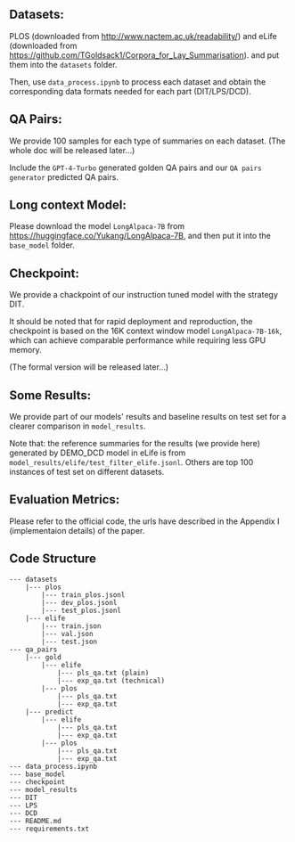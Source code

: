 ## Datasets:
PLOS (downloaded from http://www.nactem.ac.uk/readability/) and eLife (downloaded from https://github.com/TGoldsack1/Corpora_for_Lay_Summarisation).
and put them into the `datasets` folder.

Then, use `data_process.ipynb` to process each dataset and obtain the corresponding data formats needed for each part (DIT/LPS/DCD).

## QA Pairs:
We provide 100 samples for each type of summaries on each dataset. (The whole doc will be released later...)

Include the `GPT-4-Turbo` generated golden QA pairs and our `QA pairs generator` predicted QA pairs.

## Long context Model:
Please download the model `LongAlpaca-7B` from https://huggingface.co/Yukang/LongAlpaca-7B, and then put it into the `base_model` folder.


## Checkpoint:
We provide a chackpoint of our instruction tuned model with the strategy DIT.

It should be noted that for rapid deployment and reproduction, the checkpoint is based on the 16K context window model `LongAlpaca-7B-16k`, which can achieve comparable performance while requiring less GPU memory.

(The formal version will be released later...)

## Some Results:
We provide part of our models' results and baseline results on test set for a clearer comparison in `model_results`. 

Note that: the reference summaries for the results (we provide here) generated by DEMO_DCD model in eLife is from `model_results/elife/test_filter_elife.jsonl`. Others are top 100 instances of test set on different datasets.

## Evaluation Metrics:
Please refer to the official code, the urls have described in the Appendix I (implementaion details) of the paper.

## Code Structure 
```
--- datasets
    |--- plos
        |--- train_plos.jsonl
        |--- dev_plos.jsonl
        |--- test_plos.jsonl
    |--- elife
        |--- train.json
        |--- val.json
        |--- test.json
--- qa_pairs
    |--- gold
        |--- elife
            |--- pls_qa.txt (plain)
            |--- exp_qa.txt (technical)
        |--- plos
            |--- pls_qa.txt
            |--- exp_qa.txt
    |--- predict
        |--- elife
            |--- pls_qa.txt
            |--- exp_qa.txt
        |--- plos
            |--- pls_qa.txt
            |--- exp_qa.txt
--- data_process.ipynb
--- base_model
--- checkpoint
--- model_results
--- DIT
--- LPS
--- DCD
--- README.md
--- requirements.txt
```